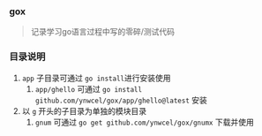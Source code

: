 ### gox
> 记录学习go语言过程中写的零碎/测试代码

### 目录说明
1. `app` 子目录可通过 `go install`进行安装使用
   1. `app/ghello` 可通过 `go install github.com/ynwcel/gox/app/ghello@latest` 安装
2. 以 `g` 开头的子目录为单独的模块目录
   1. `gnum` 可通过  `go get github.com/ynwcel/gox/gnumx` 下载并使用